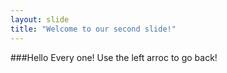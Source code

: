 ```yaml
---
layout: slide
title: "Welcome to our second slide!"
---
```

###Hello Every one!
Use the left arroc to go back!

